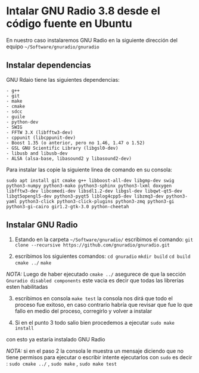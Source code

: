 # Intalar GNU Radio 3.8 desde el código fuente en Ubuntu 

En nuestro caso instalaremos GNU Radio en la siguiente dirección del equipo `~/Software/gnuradio/gnuradio`

## Instalar dependencias 

GNU Rdaio tiene las siguientes dependencias: 

    - g++
    - git
    - make
    - cmake
    - sdcc
    - guile
    - python-dev
    - SWIG
    - FFTW 3.X (libfftw3-dev)
    - cppunit (libcppunit-dev)
    - Boost 1.35 (o anterior, pero no 1.46, 1.47 o 1.52)
    - GSL GNU Scientific Library (libgsl0-dev)
    - libusb and libusb-dev
    - ALSA (alsa-base, libasound2 y libasound2-dev)

Para instalar las copie la siguiente linea de comando en su consola: 

`sudo apt install git cmake g++ libboost-all-dev libgmp-dev swig python3-numpy python3-mako python3-sphinx python3-lxml doxygen libfftw3-dev libcomedi-dev libsdl1.2-dev libgsl-dev libqwt-qt5-dev libqt5opengl5-dev python3-pyqt5 liblog4cpp5-dev libzmq3-dev python3-yaml python3-click python3-click-plugins python3-zmq python3-gi python3-gi-cairo gir1.2-gtk-3.0 python-cheetah`
 
## Instalar GNU Radio 

1. Estando en la carpeta `~/Software/gnuradio/` escribimos el comando:
`git clone --recursive https://github.com/gnuradio/gnuradio.git`

2. escribimos los siguientes comandos: 
`cd gnuradio`
`mkdir build`
`cd build`
`cmake ../`
`make`

*NOTA:*
Luego de haber ejecutado `cmake ../` asegurece de que la sección `Gnuradio disabled components` este vacia es decir que todas
las librerías esten habilitadas 

3. escribimos en consola `make test` la consola nos dirá que todo el proceso fue exitoso, en caso contrario habría que revisar 
que fue lo que fallo en medio del proceso, corregirlo y volver a instalar 

4. Si en el punto 3 todo salio bien procedemos a ejecutar 
`sudo make install`

con esto ya estaría instalado GNU Radio 

*NOTA:*
si en el paso 2 la consola le muestra un mensaje diciendo que no tiene permisos para ejecutar o escribir intente ejecutarlos 
con `sudo` es decir : `sudo cmake ../` , `sudo make` , `sudo make test`





